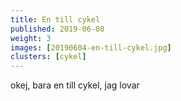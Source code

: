 ```yaml
---
title: En till cykel
published: 2019-06-08
weight: 3
images: [20190604-en-till-cykel.jpg]
clusters: [cykel]
---
```


okej, bara en till cykel, jag lovar
